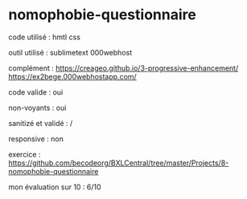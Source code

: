 # nomophobie-questionnaire

code utilisé : hmtl css

outil utilisé : sublimetext 000webhost

complément : https://creageo.github.io/3-progressive-enhancement/ https://ex2bege.000webhostapp.com/

code valide : oui

non-voyants : oui

sanitizé et validé : /

responsive : non

exercice : https://github.com/becodeorg/BXLCentral/tree/master/Projects/8-nomophobie-questionnaire

mon évaluation sur 10 : 6/10
